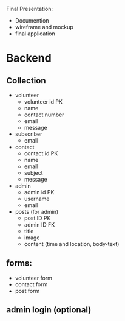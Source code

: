 Final Presentation:
- Documention
- wireframe and mockup
- final application

# Backend

## Collection
- volunteer
  - volunteer id PK
  - name
  - contact number
  - email
  - message
- subscriber
  - email
- contact
  - contact id PK
  - name
  - email
  - subject
  - message
- admin
  - admin id PK
  - username
  - email
- posts (for admin)
  - post ID PK
  - admin ID FK
  - title
  - image
  - content (time and location, body-text)

## forms:
- volunteer form
- contact form
- post form

## admin login (optional)

